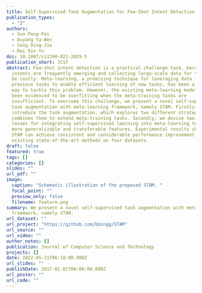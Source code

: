 ```yaml
---
title: Self-Supervised Task Augmentation for Few-Shot Intent Detection
publication_types:
  - "2"
authors:
  - Sun Peng-Fei
  - Ouyang Ya-Wen
  - Song Ding-Jie
  - Dai Xin-Yu
doi: 10.1007/s11390-022-2029-5
publication_short: JCST
abstract: Few-shot intent detection is a practical challenge task, because new
  intents are frequently emerging and collecting large-scale data for them could
  be costly. Meta-learning, a promising technique for leveraging data from
  previous tasks to enable efficient learning of new tasks, has been a popular
  way to tackle this problem. However, the existing meta-learning models have
  been evidenced to be overfitting when the meta-training tasks are
  insufficient. To overcome this challenge, we present a novel self-supervised
  task augmentation with meta-learning framework, namely STAM. Firstly, we
  introduce the task augmentation, which explores two different strategies and
  combines them to extend meta-training tasks. Secondly, we devise two auxiliary
  losses for integrating self-supervised learning into meta-learning to learn
  more generalizable and transferable features. Experimental results show that
  STAM can achieve consistent and considerable performance improvement to
  existing state-of-the-art methods on four datasets.
draft: false
featured: true
tags: []
categories: []
slides: ""
url_pdf: ""
image:
  caption: "Schematic illustration of the proposed STAM. "
  focal_point: ""
  preview_only: false
  filename: feature.png
summary: We present a novel self-supervised task augmentation with meta-learning
  framework, namely STAM.
url_dataset: ""
url_project: "https://github.com/bbsngg/STAM"
url_source: ""
url_video: ""
author_notes: []
publication: Journal of Computer Science and Technology
projects: []
date: 2022-05-31T06:18:00.000Z
url_slides: ""
publishDate: 2017-01-01T00:00:00.000Z
url_poster: ""
url_code: ""
---
```

